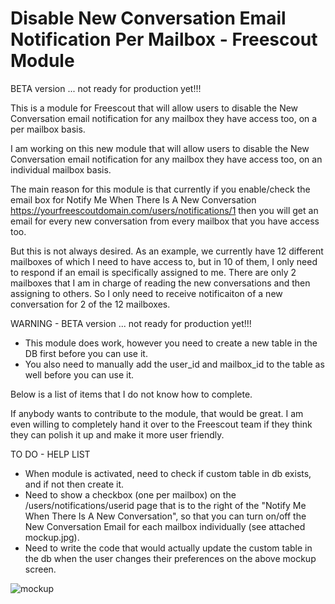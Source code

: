 # Disable New Conversation Email Notification Per Mailbox - Freescout Module
BETA version ... not ready for production yet!!!

This is a module for Freescout that will allow users to disable the New Conversation email notification for any mailbox they have access too, on a per mailbox basis.

I am working on this new module that will allow users to disable the New Conversation email notification for any mailbox they have access too, on an individual mailbox basis.

The main reason for this module is that currently if you enable/check the email box for Notify Me When There Is A New Conversation https://yourfreescoutdomain.com/users/notifications/1 then you will get an email for every new conversation from every mailbox that you have access too.

But this is not always desired. As an example, we currently have 12 different mailboxes of which I need to have access to, but in 10 of them, I only need to respond if an email is specifically assigned to me. There are only 2 mailboxes that I am in charge of reading the new conversations and then assigning to others. So I only need to receive notificaiton of a new conversation for 2 of the 12 mailboxes.

WARNING - BETA version ... not ready for production yet!!!
- This module does work, however you need to create a new table in the DB first before you can use it.
- You also need to manually add the user_id and mailbox_id to the table as well before you can use it.

Below is a list of items that I do not know how to complete.

If anybody wants to contribute to the module, that would be great. I am even willing to completely hand it over to the Freescout team if they think they can polish it up and make it more user friendly.

TO DO - HELP LIST
- When module is activated, need to check if custom table in db exists, and if not then create it.
- Need to show a checkbox (one per mailbox) on the /users/notifications/userid page that is to the right of the "Notify Me When There Is A New Conversation", so that you can turn on/off the New Conversation Email for each mailbox individually (see attached mockup.jpg).
- Need to write the code that would actually update the custom table in the db when the user changes their preferences on the above mockup screen.

![mockup](https://user-images.githubusercontent.com/19673842/222625051-06c4fcc2-d95a-4c89-877c-56ddc9bf3bbf.jpg)
